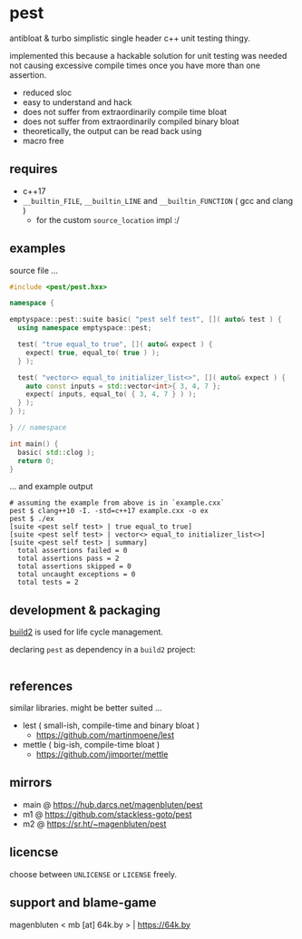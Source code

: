 # pest

antibloat & turbo simplistic single header c++ unit testing thingy. 

implemented this because a hackable solution for unit testing was needed not
causing excessive compile times once you have more than one assertion.

- reduced sloc
- easy to understand and hack
- does not suffer from extraordinarily compile time bloat
- does not suffer from extraordinarily compiled binary bloat
- theoretically, the output can be read back using <inihxx>
- macro free

## requires

- c++17
- `__builtin_FILE`, `__builtin_LINE` and `__builtin_FUNCTION` ( gcc and clang )
    - for the custom `source_location` impl :/

## examples

source file ...

```cpp
#include <pest/pest.hxx>

namespace {

emptyspace::pest::suite basic( "pest self test", []( auto& test ) {
  using namespace emptyspace::pest;

  test( "true equal_to true", []( auto& expect ) {
    expect( true, equal_to( true ) );
  } );

  test( "vector<> equal_to initializer_list<>", []( auto& expect ) {
    auto const inputs = std::vector<int>{ 3, 4, 7 };
    expect( inputs, equal_to( { 3, 4, 7 } ) );
  } );
} );

} // namespace

int main() {
  basic( std::clog );
  return 0;
}
```

... and example output

```
# assuming the example from above is in `example.cxx`
pest $ clang++10 -I. -std=c++17 example.cxx -o ex
pest $ ./ex
[suite <pest self test> | true equal_to true]
[suite <pest self test> | vector<> equal_to initializer_list<>]
[suite <pest self test> | summary]
  total assertions failed = 0
  total assertions pass = 2
  total assertions skipped = 0
  total uncaught exceptions = 0
  total tests = 2
```

## development & packaging

[build2](https://build2.org) is used for life cycle management.

declaring `pest` as dependency in a `build2` project:

```
```

## references

similar libraries. might be better suited ...

- lest ( small-ish, compile-time and binary bloat )
    - <https://github.com/martinmoene/lest>
- mettle ( big-ish, compile-time bloat )
    - <https://github.com/jimporter/mettle>

## mirrors

- main @ <https://hub.darcs.net/magenbluten/pest>
- m1 @ <https://github.com/stackless-goto/pest>
- m2 @ <https://sr.ht/~magenbluten/pest>

## licencse

choose between `UNLICENSE` or `LICENSE` freely.

## support and blame-game

magenbluten < mb [at] 64k.by > | <https://64k.by>
